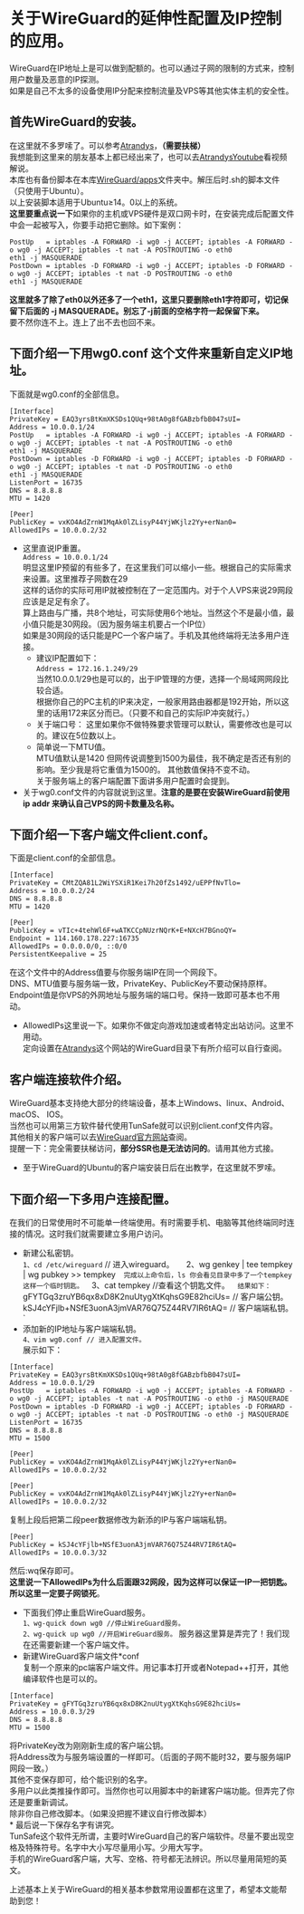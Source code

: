 # 关于WireGuard的延伸性配置及IP控制的应用。  
WireGuard在IP地址上是可以做到配额的。也可以通过子网的限制的方式来，控制用户数量及恶意的IP探测。  
如果是自己不太多的设备使用IP分配来控制流量及VPS等其他实体主机的安全性。  
## 首先WireGuard的安装。  
在这里就不多罗嗦了。可以参考[Atrandys](https://www.atrandys.com/2018/1345.html)，**（需要扶梯）**   
我想能到这里来的朋友基本上都已经出来了，也可以去[AtrandysYoutube](https://www.youtube.com/watch?v=-98GAytcUBE)看视频解说。  
本库也有备份脚本在本库[WireGuard/apps](https://raw.githubusercontent.com/szhaolu/Ubuntu/master/WireGuard/apps/wireguard_install_ubuntu.zip)文件夹中。解压后时.sh的脚本文件（只使用于Ubuntu）。  
以上安装脚本适用于Ubuntu≥14。0以上的系统。  
**这里要重点说一下**如果你的主机或VPS硬件是双口网卡时，在安装完成后配置文件中会一起被写入，你要手动把它删除。如下案例：  
```
PostUp   = iptables -A FORWARD -i wg0 -j ACCEPT; iptables -A FORWARD -o wg0 -j ACCEPT; iptables -t nat -A POSTROUTING -o eth0
eth1 -j MASQUERADE
PostDown = iptables -D FORWARD -i wg0 -j ACCEPT; iptables -D FORWARD -o wg0 -j ACCEPT; iptables -t nat -D POSTROUTING -o eth0
eth1 -j MASQUERADE
```  
**这里就多了除了eth0以外还多了一个eth1，这里只要删除eth1字符即可，切记保留下后面的 -j MASQUERADE。别忘了-j前面的空格字符一起保留下来。**  
要不然你连不上。连上了出不去也回不来。  
## 下面介绍一下用wg0.conf 这个文件来重新自定义IP地址。  
下面就是wg0.conf的全部信息。  
```
[Interface]
PrivateKey = EAQ3yrsBtKmXKSDs1QUq+98tA0g8fGABzbfbB047sUI=
Address = 10.0.0.1/24
PostUp   = iptables -A FORWARD -i wg0 -j ACCEPT; iptables -A FORWARD -o wg0 -j ACCEPT; iptables -t nat -A POSTROUTING -o eth0
eth1 -j MASQUERADE
PostDown = iptables -D FORWARD -i wg0 -j ACCEPT; iptables -D FORWARD -o wg0 -j ACCEPT; iptables -t nat -D POSTROUTING -o eth0
eth1 -j MASQUERADE
ListenPort = 16735
DNS = 8.8.8.8
MTU = 1420

[Peer]
PublicKey = vxKO4AdZrnW1MqAk0lZLisyP44YjWKjlz2Yy+erNan0=
AllowedIPs = 10.0.0.2/32
```  
* 这里直说IP重置。  
`Address = 10.0.0.1/24`  
明显这里IP预留的有些多了，在这里我们可以缩小一些。根据自己的实际需求来设置。这里推荐子网数在29  
这样的话你的实际可用IP就被控制在了一定范围内。对于个人VPS来说29网段应该是足足有余了。  
算上路由与广播，共8个地址，可实际使用6个地址。当然这个不是最小值，最小值只能是30网段。（因为服务端主机要占一个IP位）  
如果是30网段的话只能是PC一个客户端了。手机及其他终端将无法多用户连接。  
  * 建议IP配置如下：  
`Address = 172.16.1.249/29`   
当然10.0.0.1/29也是可以的，出于IP管理的方便，选择一个局域网网段比较合适。  
根据你自己的PC主机的IP来决定，一般家用路由器都是192开始，所以这里的话用172来区分而已。（只要不和自己的实际IP冲突就行。）  
  * 关于端口号：
这里如果你不做特殊要求管理可以默认，需要修改也是可以的。建议在5位数以上。  
  * 简单说一下MTU值。  
MTU值默认是1420 但网传说调整到1500为最佳，我不确定是否还有别的影响。至少我是将它重值为1500的。 
其他数值保持不变不动。  
关于服务端上的客户端配置下面讲多用户配置时会提到。  
* 关于wg0.conf文件的内容就说到这里。**注意的是要在安装WireGuard前使用 ip addr 来确认自己VPS的网卡数量及名称。**  
## 下面介绍一下客户端文件client.conf。  
下面是client.conf的全部信息。  
```
[Interface]
PrivateKey = CMtZQA81L2WiYSXiR1Kei7h20fZs1492/uEPPfNvTlo=
Address = 10.0.0.2/24 
DNS = 8.8.8.8
MTU = 1420

[Peer]
PublicKey = vTIc+4tehWl6F+wATKCCpNUzrNQrK+E+NXcH7BGnoQY=
Endpoint = 114.160.178.227:16735
AllowedIPs = 0.0.0.0/0, ::0/0
PersistentKeepalive = 25
```  
在这个文件中的Address值要与你服务端IP在同一个网段下。  
DNS、MTU值要与服务端一致，PrivateKey、PublicKey不要动保持原样。  
Endpoint值是你VPS的外网地址与服务端的端口号。保持一致即可基本也不用动。  
* AllowedIPs这里说一下。如果你不做定向游戏加速或者特定出站访问。这里不用动。  
定向设置在[Atrandys](https://www.atrandys.com/)这个网站的WireGuard目录下有所介绍可以自行查阅。  
## 客户端连接软件介绍。  
WireGuard基本支持绝大部分的终端设备，基本上Windows、linux、Android、 macOS、 IOS。  
当然也可以用第三方软件替代使用TunSafe就可以识别client.conf文件内容。  
其他相关的客户端可以去[WireGuard官方网站](https://www.wireguard.com/install/)查阅。  
提醒一下：完全需要扶梯访问，**部分SSR也是无法访问的**。请用其他方式接。  
* 至于WireGuard的Ubuntu的客户端安装日后在出教学，在这里就不罗嗦。  
## 下面介绍一下多用户连接配置。  
在我们的日常使用时不可能单一终端使用。有时需要手机、电脑等其他终端同时连接的情况。这时我们就需要建立多用户访问。  
* 新建公私密钥。  
`1、cd /etc/wireguard` // 进入wireguard。`  
`2、wg genkey | tee tempkey | wg pubkey >> tempkey`  
完成以上命令后，ls 你会看见目录中多了一个tempkey这样一个临时钥匙。  
`3、cat tempkey //查看这个钥匙文件。`  
结果如下：  
`gFYTGq3zruYB6qx8xD8K2nuUtygXtKqhsG9E82hciUs= // 客户端公钥。`  
`kSJ4cYFjlb+NSfE3uonA3jmVAR76Q75Z44RV7IR6tAQ= // 客户端端私钥。`  
* 添加新的IP地址与客户端端私钥。  
`4、vim wg0.conf // 进入配置文件。`  
展示如下：  
```
[Interface]
PrivateKey = EAQ3yrsBtKmXKSDs1QUq+98tA0g8fGABzbfbB047sUI=
Address = 10.0.0.1/29 
PostUp   = iptables -A FORWARD -i wg0 -j ACCEPT; iptables -A FORWARD -o wg0 -j ACCEPT; iptables -t nat -A POSTROUTING -o eth0 -j MASQUERADE
PostDown = iptables -D FORWARD -i wg0 -j ACCEPT; iptables -D FORWARD -o wg0 -j ACCEPT; iptables -t nat -D POSTROUTING -o eth0 -j MASQUERADE
ListenPort = 16735
DNS = 8.8.8.8
MTU = 1500

[Peer]
PublicKey = vxKO4AdZrnW1MqAk0lZLisyP44YjWKjlz2Yy+erNan0=
AllowedIPs = 10.0.0.2/32

[Peer]
PublicKey = vxKO4AdZrnW1MqAk0lZLisyP44YjWKjlz2Yy+erNan0=
AllowedIPs = 10.0.0.2/32
```  
复制上段后把第二段peer数据修改为新添的IP与客户端端私钥。  
```
[Peer]
PublicKey = kSJ4cYFjlb+NSfE3uonA3jmVAR76Q75Z44RV7IR6tAQ=
AllowedIPs = 10.0.0.3/32
```  
然后:wq保存即可。  
**这里说一下AllowedIPs为什么后面跟32网段，因为这样可以保证一IP一把钥匙。所以这里一定要子网锁死**。  
  * 下面我们停止重启WireGuard服务。  
`1、wg-quick down wg0 //停止WireGuard服务。`  
`2、wg-quick up wg0 //开启WireGuard服务。` 
 服务器这里算是弄完了！我们现在还需要新建一个客户端文件。  
* 新建WireGuard客户端文件*conf  
复制一个原来的pc端客户端文件。用记事本打开或者Notepad++打开，其他编译软件也是可以的。  
 ```
[Interface]
PrivateKey = gFYTGq3zruYB6qx8xD8K2nuUtygXtKqhsG9E82hciUs=
Address = 10.0.0.3/29 
DNS = 8.8.8.8
MTU = 1500
```  
将PrivateKey改为刚刚新生成的客户端公钥。  
将Address改为与服务端设置的一样即可。（后面的子网不能时32，要与服务端IP网段一致。）  
其他不变保存即可，给个能识别的名字。  
多用户以此类推操作即可。当然你也可以用脚本中的新建客户端功能。但弄完了你还是要重新调试。  
除非你自己修改脚本。（如果没把握不建议自行修改脚本）  
    * 最后说一下保存名字有讲究。  
TunSafe这个软件无所谓，主要时WireGuard自己的客户端软件。尽量不要出现空格及特殊符号。名字中大小写尽量用小写。少用大写字。  
手机的WireGuard客户端，大写、空格、符号都无法辨识。所以尽量用简短的英文。  

上述基本上关于WireGuard的相关基本参数常用设置都在这里了，希望本文能帮助到您！  
